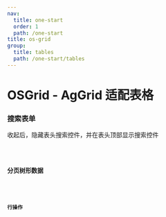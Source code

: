 ```yaml
---
nav:
  title: one-start
  order: 1
  path: /one-start
title: os-grid
group:
  title: tables
  path: /one-start/tables
---
```


# OSGrid - AgGrid 适配表格

### 搜索表单

收起后，隐藏表头搜索控件，并在表头顶部显示搜索控件

<code src="../demos/grid/search-form.tsx" />

### 分页树形数据

<code src="../demos/grid/tree-data-pagination.tsx" />

### 行操作

<code src="../demos/grid/row-actions.tsx" />
